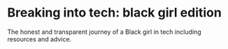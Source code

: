 # Breaking into tech: black girl edition

The honest and transparent journey of a Black girl in tech including resources and advice.
